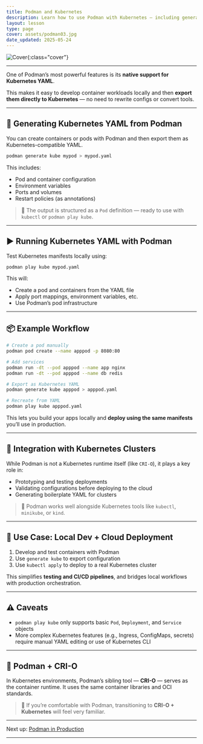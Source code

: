 ```yaml
---
title: Podman and Kubernetes
description: Learn how to use Podman with Kubernetes — including generating Kubernetes YAML files, running them locally, and preparing workloads for production.
layout: lesson
type: page
cover: assets/podman03.jpg
date_updated: 2025-05-24
---
```


![Cover]({{page.cover}}){:class="cover"}

---

One of Podman’s most powerful features is its **native support for Kubernetes YAML**.

This makes it easy to develop container workloads locally and then **export them directly to Kubernetes** — no need to rewrite configs or convert tools.

---

## 📄 Generating Kubernetes YAML from Podman

You can create containers or pods with Podman and then export them as Kubernetes-compatible YAML.

```bash
podman generate kube mypod > mypod.yaml
````

This includes:

* Pod and container configuration
* Environment variables
* Ports and volumes
* Restart policies (as annotations)

> 🧠 The output is structured as a `Pod` definition — ready to use with `kubectl` or `podman play kube`.

---

## ▶️ Running Kubernetes YAML with Podman

Test Kubernetes manifests locally using:

```bash
podman play kube mypod.yaml
```

This will:

* Create a pod and containers from the YAML file
* Apply port mappings, environment variables, etc.
* Use Podman’s pod infrastructure

---

## 📦 Example Workflow

```bash
# Create a pod manually
podman pod create --name apppod -p 8080:80

# Add services
podman run -dt --pod apppod --name app nginx
podman run -dt --pod apppod --name db redis

# Export as Kubernetes YAML
podman generate kube apppod > apppod.yaml

# Recreate from YAML
podman play kube apppod.yaml
```

This lets you build your apps locally and **deploy using the same manifests** you’ll use in production.

---

## 🔄 Integration with Kubernetes Clusters

While Podman is not a Kubernetes runtime itself (like `CRI-O`), it plays a key role in:

* Prototyping and testing deployments
* Validating configurations before deploying to the cloud
* Generating boilerplate YAML for clusters

> 🧰 Podman works well alongside Kubernetes tools like `kubectl`, `minikube`, or `kind`.

---

## 🧪 Use Case: Local Dev + Cloud Deployment

1. Develop and test containers with Podman
2. Use `generate kube` to export configuration
3. Use `kubectl apply` to deploy to a real Kubernetes cluster

This simplifies **testing and CI/CD pipelines**, and bridges local workflows with production orchestration.

---

## ⚠️ Caveats

* `podman play kube` only supports basic `Pod`, `Deployment`, and `Service` objects
* More complex Kubernetes features (e.g., Ingress, ConfigMaps, secrets) require manual YAML editing or use of Kubernetes CLI

---

## 🧩 Podman + CRI-O

In Kubernetes environments, Podman’s sibling tool — **CRI-O** — serves as the container runtime. It uses the same container libraries and OCI standards.

> 🔗 If you’re comfortable with Podman, transitioning to **CRI-O + Kubernetes** will feel very familiar.

---

Next up: [Podman in Production](10_podman_in_production)

---
